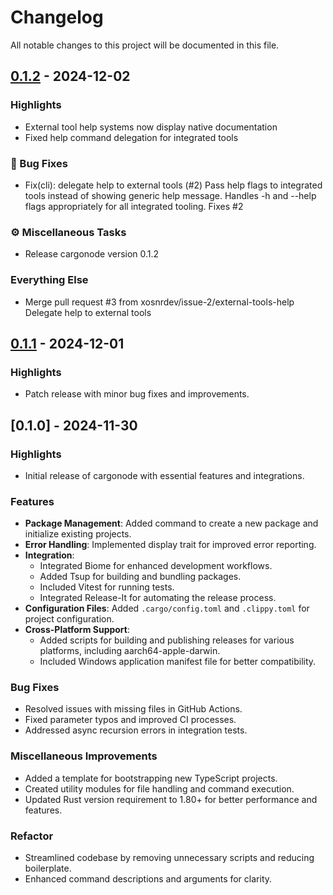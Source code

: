 # Changelog

All notable changes to this project will be documented in this file.

## [0.1.2](https://github.com/xosnrdev/cargonode/compare/0.1.1...0.1.2) - 2024-12-02

### Highlights

- External tool help systems now display native documentation
- Fixed help command delegation for integrated tools

### 🐛 Bug Fixes

- Fix(cli): delegate help to external tools (#2)
  Pass help flags to integrated tools instead of showing generic help message.
  Handles -h and --help flags appropriately for all integrated tooling.
  Fixes #2

### ⚙️ Miscellaneous Tasks

- Release cargonode version 0.1.2

### Everything Else

- Merge pull request #3 from xosnrdev/issue-2/external-tools-help
  Delegate help to external tools

## [0.1.1](https://github.com/xosnrdev/cargonode/compare/0.1.0...0.1.1) - 2024-12-01

### Highlights

- Patch release with minor bug fixes and improvements.

## [0.1.0] - 2024-11-30

### Highlights

- Initial release of cargonode with essential features and integrations.

### Features

- **Package Management**: Added command to create a new package and initialize existing projects.
- **Error Handling**: Implemented display trait for improved error reporting.
- **Integration**:
  - Integrated Biome for enhanced development workflows.
  - Added Tsup for building and bundling packages.
  - Included Vitest for running tests.
  - Integrated Release-It for automating the release process.
- **Configuration Files**: Added `.cargo/config.toml` and `.clippy.toml` for project configuration.
- **Cross-Platform Support**:
  - Added scripts for building and publishing releases for various platforms, including aarch64-apple-darwin.
  - Included Windows application manifest file for better compatibility.

### Bug Fixes

- Resolved issues with missing files in GitHub Actions.
- Fixed parameter typos and improved CI processes.
- Addressed async recursion errors in integration tests.

### Miscellaneous Improvements

- Added a template for bootstrapping new TypeScript projects.
- Created utility modules for file handling and command execution.
- Updated Rust version requirement to 1.80+ for better performance and features.

### Refactor

- Streamlined codebase by removing unnecessary scripts and reducing boilerplate.
- Enhanced command descriptions and arguments for clarity.
